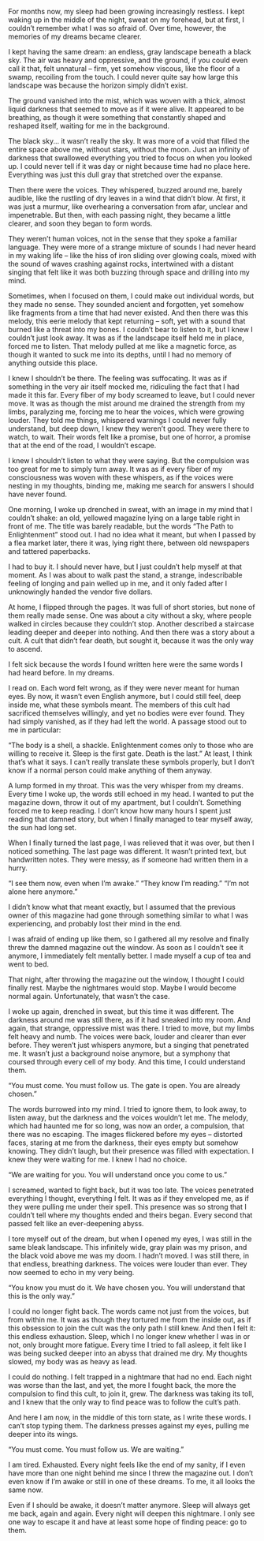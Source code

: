 For months now, my sleep had been growing increasingly restless. I kept waking up in the middle of the night, sweat on my forehead, but at first, I couldn’t remember what I was so afraid of. Over time, however, the memories of my dreams became clearer.

I kept having the same dream: an endless, gray landscape beneath a black sky. The air was heavy and oppressive, and the ground, if you could even call it that, felt unnatural – firm, yet somehow viscous, like the floor of a swamp, recoiling from the touch. I could never quite say how large this landscape was because the horizon simply didn’t exist.

The ground vanished into the mist, which was woven with a thick, almost liquid darkness that seemed to move as if it were alive. It appeared to be breathing, as though it were something that constantly shaped and reshaped itself, waiting for me in the background.

The black sky... it wasn’t really the sky. It was more of a void that filled the entire space above me, without stars, without the moon. Just an infinity of darkness that swallowed everything you tried to focus on when you looked up. I could never tell if it was day or night because time had no place here. Everything was just this dull gray that stretched over the expanse.

Then there were the voices. They whispered, buzzed around me, barely audible, like the rustling of dry leaves in a wind that didn’t blow. At first, it was just a murmur, like overhearing a conversation from afar, unclear and impenetrable. But then, with each passing night, they became a little clearer, and soon they began to form words. 

They weren’t human voices, not in the sense that they spoke a familiar language. They were more of a strange mixture of sounds I had never heard in my waking life – like the hiss of iron sliding over glowing coals, mixed with the sound of waves crashing against rocks, intertwined with a distant singing that felt like it was both buzzing through space and drilling into my mind.

Sometimes, when I focused on them, I could make out individual words, but they made no sense. They sounded ancient and forgotten, yet somehow like fragments from a time that had never existed. And then there was this melody, this eerie melody that kept returning – soft, yet with a sound that burned like a threat into my bones. I couldn’t bear to listen to it, but I knew I couldn’t just look away. It was as if the landscape itself held me in place, forced me to listen. That melody pulled at me like a magnetic force, as though it wanted to suck me into its depths, until I had no memory of anything outside this place.

I knew I shouldn’t be there. The feeling was suffocating. It was as if something in the very air itself mocked me, ridiculing the fact that I had made it this far. Every fiber of my body screamed to leave, but I could never move. It was as though the mist around me drained the strength from my limbs, paralyzing me, forcing me to hear the voices, which were growing louder. They told me things, whispered warnings I could never fully understand, but deep down, I knew they weren’t good. They were there to watch, to wait. Their words felt like a promise, but one of horror, a promise that at the end of the road, I wouldn’t escape.

I knew I shouldn’t listen to what they were saying. But the compulsion was too great for me to simply turn away. It was as if every fiber of my consciousness was woven with these whispers, as if the voices were nesting in my thoughts, binding me, making me search for answers I should have never found.

One morning, I woke up drenched in sweat, with an image in my mind that I couldn’t shake: an old, yellowed magazine lying on a large table right in front of me. The title was barely readable, but the words “The Path to Enlightenment” stood out. I had no idea what it meant, but when I passed by a flea market later, there it was, lying right there, between old newspapers and tattered paperbacks.

I had to buy it. I should never have, but I just couldn’t help myself at that moment. As I was about to walk past the stand, a strange, indescribable feeling of longing and pain welled up in me, and it only faded after I unknowingly handed the vendor five dollars.

At home, I flipped through the pages. It was full of short stories, but none of them really made sense. One was about a city without a sky, where people walked in circles because they couldn’t stop. Another described a staircase leading deeper and deeper into nothing. And then there was a story about a cult. A cult that didn’t fear death, but sought it, because it was the only way to ascend.

I felt sick because the words I found written here were the same words I had heard before. In my dreams.

I read on. Each word felt wrong, as if they were never meant for human eyes. By now, it wasn’t even English anymore, but I could still feel, deep inside me, what these symbols meant. The members of this cult had sacrificed themselves willingly, and yet no bodies were ever found. They had simply vanished, as if they had left the world. A passage stood out to me in particular:

“The body is a shell, a shackle. Enlightenment comes only to those who are willing to receive it. Sleep is the first gate. Death is the last.” At least, I think that’s what it says. I can’t really translate these symbols properly, but I don’t know if a normal person could make anything of them anyway.

A lump formed in my throat. This was the very whisper from my dreams. Every time I woke up, the words still echoed in my head. I wanted to put the magazine down, throw it out of my apartment, but I couldn’t. Something forced me to keep reading. I don’t know how many hours I spent just reading that damned story, but when I finally managed to tear myself away, the sun had long set.

When I finally turned the last page, I was relieved that it was over, but then I noticed something. The last page was different. It wasn’t printed text, but handwritten notes. They were messy, as if someone had written them in a hurry.

“I see them now, even when I’m awake.” “They know I’m reading.” “I’m not alone here anymore.”

I didn’t know what that meant exactly, but I assumed that the previous owner of this magazine had gone through something similar to what I was experiencing, and probably lost their mind in the end.

I was afraid of ending up like them, so I gathered all my resolve and finally threw the damned magazine out the window. As soon as I couldn’t see it anymore, I immediately felt mentally better. I made myself a cup of tea and went to bed.

That night, after throwing the magazine out the window, I thought I could finally rest. Maybe the nightmares would stop. Maybe I would become normal again. Unfortunately, that wasn’t the case.

I woke up again, drenched in sweat, but this time it was different. The darkness around me was still there, as if it had sneaked into my room. And again, that strange, oppressive mist was there. I tried to move, but my limbs felt heavy and numb. The voices were back, louder and clearer than ever before. They weren’t just whispers anymore, but a singing that penetrated me. It wasn’t just a background noise anymore, but a symphony that coursed through every cell of my body. And this time, I could understand them.

“You must come. You must follow us. The gate is open. You are already chosen.”

The words burrowed into my mind. I tried to ignore them, to look away, to listen away, but the darkness and the voices wouldn’t let me. The melody, which had haunted me for so long, was now an order, a compulsion, that there was no escaping. The images flickered before my eyes – distorted faces, staring at me from the darkness, their eyes empty but somehow knowing. They didn’t laugh, but their presence was filled with expectation. I knew they were waiting for me. I knew I had no choice.

“We are waiting for you. You will understand once you come to us.”

I screamed, wanted to fight back, but it was too late. The voices penetrated everything I thought, everything I felt. It was as if they enveloped me, as if they were pulling me under their spell. This presence was so strong that I couldn’t tell where my thoughts ended and theirs began. Every second that passed felt like an ever-deepening abyss.

I tore myself out of the dream, but when I opened my eyes, I was still in the same bleak landscape. This infinitely wide, gray plain was my prison, and the black void above me was my doom. I hadn’t moved. I was still there, in that endless, breathing darkness. The voices were louder than ever. They now seemed to echo in my very being.

“You know you must do it. We have chosen you. You will understand that this is the only way.”

I could no longer fight back. The words came not just from the voices, but from within me. It was as though they tortured me from the inside out, as if this obsession to join the cult was the only path I still knew. And then I felt it: this endless exhaustion. Sleep, which I no longer knew whether I was in or not, only brought more fatigue. Every time I tried to fall asleep, it felt like I was being sucked deeper into an abyss that drained me dry. My thoughts slowed, my body was as heavy as lead.

I could do nothing. I felt trapped in a nightmare that had no end. Each night was worse than the last, and yet, the more I fought back, the more the compulsion to find this cult, to join it, grew. The darkness was taking its toll, and I knew that the only way to find peace was to follow the cult’s path.

And here I am now, in the middle of this torn state, as I write these words. I can’t stop typing them. The darkness presses against my eyes, pulling me deeper into its wings.

“You must come. You must follow us. We are waiting.”

I am tired. Exhausted. Every night feels like the end of my sanity, if I even have more than one night behind me since I threw the magazine out. I don’t even know if I’m awake or still in one of these dreams. To me, it all looks the same now.

Even if I should be awake, it doesn’t matter anymore. Sleep will always get me back, again and again. Every night will deepen this nightmare. I only see one way to escape it and have at least some hope of finding peace: go to them. 
